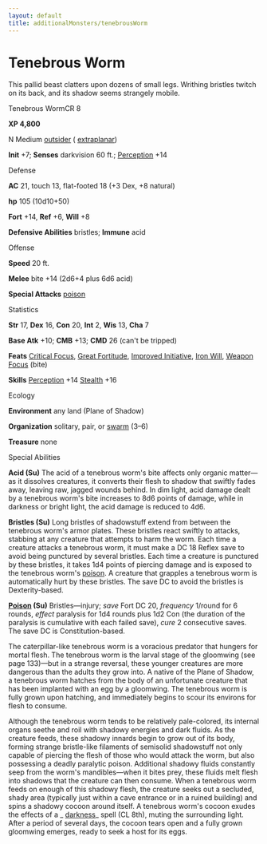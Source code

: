 ```yaml
---
layout: default
title: additionalMonsters/tenebrousWorm
---
```

# Tenebrous Worm

This pallid beast clatters upon dozens of small legs. Writhing bristles twitch on its back, and its shadow seems strangely mobile.

Tenebrous WormCR 8

**XP 4,800**

N Medium [outsider](monsters/creatureTypes#_outsider) ( [extraplanar](monsters/creatureTypes#_extraplanar-subtype))

**Init** +7; **Senses** darkvision 60 ft.; [Perception](additionalMonsters/../skills/perception#_perception) +14

Defense

**AC** 21, touch 13, flat-footed 18 (+3 Dex, +8 natural)

**hp** 105 (10d10+50)

**Fort** +14, **Ref** +6, **Will** +8

**Defensive Abilities** bristles; **Immune** acid

Offense

**Speed** 20 ft.

**Melee** bite +14 (2d6+4 plus 6d6 acid)

**Special Attacks** [poison](monsters/universalMonsterRules#_poison-(ex-or-su))

Statistics

**Str** 17, **Dex** 16, **Con** 20, **Int** 2, **Wis** 13, **Cha** 7

**Base Atk** +10; **CMB** +13; **CMD** 26 (can't be tripped)

**Feats** [Critical Focus](additionalMonsters/../feats#_critical-focus), [Great Fortitude](additionalMonsters/../feats#_great-fortitude), [Improved Initiative](additionalMonsters/../feats#_improved-initiative), [Iron Will](additionalMonsters/../feats#_iron-will), [Weapon Focus](additionalMonsters/../feats#_weapon-focus) (bite)

**Skills** [Perception](additionalMonsters/../skills/perception#_perception) +14 [Stealth](additionalMonsters/../skills/stealth#_stealth) +16

Ecology

**Environment** any land (Plane of Shadow)

**Organization** solitary, pair, or [swarm](monsters/creatureTypes#_swarm-subtype) (3–6)

**Treasure** none

Special Abilities

**Acid (Su)** The acid of a tenebrous worm's bite affects only organic matter—as it dissolves creatures, it converts their flesh to shadow that swiftly fades away, leaving raw, jagged wounds behind. In dim light, acid damage dealt by a tenebrous worm's bite increases to 8d6 points of damage, while in darkness or bright light, the acid damage is reduced to 4d6.

**Bristles (Su)** Long bristles of shadowstuff extend from between the tenebrous worm's armor plates. These bristles react swiftly to attacks, stabbing at any creature that attempts to harm the worm. Each time a creature attacks a tenebrous worm, it must make a DC 18 Reflex save to avoid being punctured by several bristles. Each time a creature is punctured by these bristles, it takes 1d4 points of piercing damage and is exposed to the tenebrous worm's [poison](monsters/universalMonsterRules#_poison-(ex-or-su)). A creature that grapples a tenebrous worm is automatically hurt by these bristles. The save DC to avoid the bristles is Dexterity-based.

**[Poison](monsters/universalMonsterRules#_poison-(ex-or-su)) (Su)** Bristles—injury; _save_ Fort DC 20, _frequency_ 1/round for 6 rounds, _effect_ paralysis for 1d4 rounds plus 1d2 Con (the duration of the paralysis is cumulative with each failed save), _cure_ 2 consecutive saves. The save DC is Constitution-based.

The caterpillar-like tenebrous worm is a voracious predator that hungers for mortal flesh. The tenebrous worm is the larval stage of the gloomwing (see page 133)—but in a strange reversal, these younger creatures are more dangerous than the adults they grow into. A native of the Plane of Shadow, a tenebrous worm hatches from the body of an unfortunate creature that has been implanted with an egg by a gloomwing. The tenebrous worm is fully grown upon hatching, and immediately begins to scour its environs for flesh to consume.

Although the tenebrous worm tends to be relatively pale-colored, its internal organs seethe and roil with shadowy energies and dark fluids. As the creature feeds, these shadowy innards begin to grow out of its body, forming strange bristle-like filaments of semisolid shadowstuff not only capable of piercing the flesh of those who would attack the worm, but also possessing a deadly paralytic poison. Additional shadowy fluids constantly seep from the worm's mandibles—when it bites prey, these fluids melt flesh into shadows that the creature can then consume. When a tenebrous worm feeds on enough of this shadowy flesh, the creature seeks out a secluded, shady area (typically just within a cave entrance or in a ruined building) and spins a shadowy cocoon around itself. A tenebrous worm's cocoon exudes the effects of a _ [darkness](additionalMonsters/../spells/darkness#_darkness)_ spell (CL 8th), muting the surrounding light. After a period of several days, the cocoon tears open and a fully grown gloomwing emerges, ready to seek a host for its eggs.

